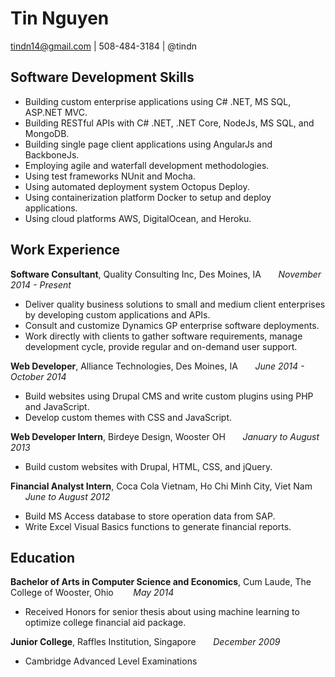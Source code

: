 # Tin Nguyen
tindn14@gmail.com | 508-484-3184 | @tindn 

## Software Development Skills 
* Building custom enterprise applications using C# .NET, MS SQL, ASP.NET MVC.
* Building RESTful APIs with C# .NET, .NET Core, NodeJs, MS SQL, and MongoDB.  
* Building single page client applications using AngularJs and BackboneJs.
* Employing agile and waterfall development methodologies.
* Using test frameworks NUnit and Mocha.
* Using automated deployment system Octopus Deploy.
* Using containerization platform Docker to setup and deploy applications.
* Using cloud platforms AWS, DigitalOcean, and Heroku.

## Work Experience 
**Software Consultant**, Quality Consulting Inc, Des Moines, IA &nbsp;&nbsp;&nbsp;&nbsp;&nbsp;
*November 2014 - Present*
* Deliver quality business solutions to small and medium client enterprises by developing 
custom applications and APIs.
* Consult and customize Dynamics GP enterprise software deployments.
* Work directly with clients to gather software requirements, manage development cycle, 
provide regular and on-demand user support. 

**Web Developer**, Alliance Technologies, Des Moines, IA &nbsp;&nbsp;&nbsp;&nbsp;&nbsp;
*June 2014 - October 2014*
* Build websites using Drupal CMS and write custom plugins using PHP and JavaScript.
* Develop custom themes with CSS and JavaScript.

**Web Developer Intern**, Birdeye Design, Wooster OH &nbsp;&nbsp;&nbsp;&nbsp;&nbsp;
*January to August 2013*
* Build custom websites with Drupal, HTML, CSS, and jQuery.

**Financial Analyst Intern**, Coca Cola Vietnam, Ho Chi Minh City, Viet Nam &nbsp;&nbsp;&nbsp;&nbsp;&nbsp;
*June to August 2012* 
* Build MS Access database to store operation data from SAP.
* Write Excel Visual Basics functions to generate financial reports.

## Education
**Bachelor of Arts in Computer Science and Economics**, Cum Laude, The College of Wooster, Ohio &nbsp;&nbsp;&nbsp;
&nbsp;&nbsp; *May 2014*
* Received Honors for senior thesis about using machine learning to optimize college financial aid package.

**Junior College**, Raffles Institution, Singapore &nbsp;&nbsp;&nbsp;&nbsp;&nbsp; *December 2009*
* Cambridge Advanced Level Examinations


